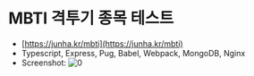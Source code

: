 # MBTI 격투기 종목 테스트

- [https://junha.kr/mbti](https://junha.kr/mbti)
- Typescript, Express, Pug, Babel, Webpack, MongoDB, Nginx
- Screenshot:
![0](https://i.imgur.com/8cwYkoT.jpeg)
